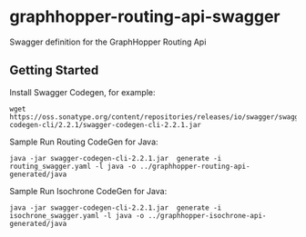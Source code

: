 # graphhopper-routing-api-swagger
Swagger definition for the GraphHopper Routing Api

## Getting Started

Install Swagger Codegen, for example:
```
wget https://oss.sonatype.org/content/repositories/releases/io/swagger/swagger-codegen-cli/2.2.1/swagger-codegen-cli-2.2.1.jar
```

Sample Run Routing CodeGen for Java:
```
java -jar swagger-codegen-cli-2.2.1.jar  generate -i routing_swagger.yaml -l java -o ../graphhopper-routing-api-generated/java
```

Sample Run Isochrone CodeGen for Java:
```
java -jar swagger-codegen-cli-2.2.1.jar  generate -i isochrone_swagger.yaml -l java -o ../graphhopper-isochrone-api-generated/java
```